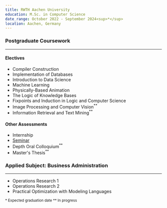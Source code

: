 ```yaml
---
title: RWTH Aachen University
education: M.Sc. in Computer Science
date_range: October 2022 - September 2024<sup>*</sup>
location: Aachen, Germany
---
```

<div class="w-full min-w-full">
	<h3 class="min-w-full">Postgraduate Coursework</h3>
	<hr>
	<div class="cell">
		<h4>Electives</h4>
		<ul>
			<li>Compiler Construction</li>
			<li>Implementation of Databases</li>
			<li>Introduction to Data Science</li>
			<li>Machine Learning</li>
			<li>Physically-Based Animation</li>
			<li>The Logic of Knowledge Bases</li>
			<li>Fixpoints and Induction in Logic and Computer Science</li>
			<li>Image Processing and Computer Vision<sup>**</sup></li>
			<li>Information Retrieval and Text Mining<sup>**</sup></li>
		</ul>
	</div>
	<div class="cell">
		<h4>Other Assessments</h4>
		<ul>
			<li>Internship</li>
			<li><a href="public/Seminar-Master.pdf" class="no-underline"><span>Seminar</span><i class="fa-solid fa-file-pdf text-red-400 ml-1"></i></a></li>
			<li>Depth Oral Colloquium<sup>**</sup></li>
			<li>Master's Thesis<sup>**</sup></li>
		</ul>
	</div>
</div>

<div class="w-full min-w-full cell-non-md">
	<h3 class="min-w-full">Applied Subject: Business Administration</h3>
	<hr>
	<div class="cell-non-md">
		<ul>
			<li>Operations Research 1</li>
			<li>Operations Research 2</li>
			<li>Practical Optimization with Modeling Languages</li>
		</ul>
	</div>
</div>

<div class="w-full min-w-full flex justify-start">
	<sup class="sup mr-2">
	* Expected graduation date
	</sup>
	<sup class="sup mr-2">
	** In progress
	</sup>
</div>
